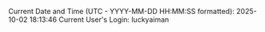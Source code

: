 Current Date and Time (UTC - YYYY-MM-DD HH:MM:SS formatted): 2025-10-02 18:13:46
Current User's Login: luckyaiman
